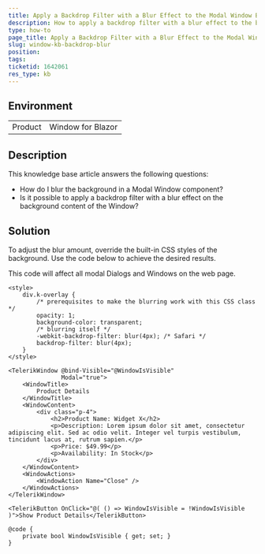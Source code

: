 ```yaml
---
title: Apply a Backdrop Filter with a Blur Effect to the Modal Window Background
description: How to apply a backdrop filter with a blur effect to the background content of the Modal Window.
type: how-to
page_title: Apply a Backdrop Filter with a Blur Effect to the Modal Window Background
slug: window-kb-backdrop-blur
position: 
tags: 
ticketid: 1642061
res_type: kb
---
```


## Environment
<table>
	<tbody>
		<tr>
			<td>Product</td>
			<td>Window for Blazor</td>
		</tr>
	</tbody>
</table>

## Description

This knowledge base article answers the following questions:

* How do I blur the background in a Modal Window component?
* Is it possible to apply a backdrop filter with a blur effect on the background content of the Window?

## Solution

To adjust the blur amount, override the built-in CSS styles of the background. Use the code below to achieve the desired results.

This code will affect all modal Dialogs and Windows on the web page.

````CSHTML
<style>
    div.k-overlay {
        /* prerequisites to make the blurring work with this CSS class */
        opacity: 1;
        background-color: transparent;
        /* blurring itself */
        -webkit-backdrop-filter: blur(4px); /* Safari */
        backdrop-filter: blur(4px);
    }
</style>

<TelerikWindow @bind-Visible="@WindowIsVisible"
               Modal="true">
    <WindowTitle>
        Product Details
    </WindowTitle>
    <WindowContent>
        <div class="p-4">
            <h2>Product Name: Widget X</h2>
            <p>Description: Lorem ipsum dolor sit amet, consectetur adipiscing elit. Sed ac odio velit. Integer vel turpis vestibulum, tincidunt lacus at, rutrum sapien.</p>
            <p>Price: $49.99</p>
            <p>Availability: In Stock</p>
        </div>
    </WindowContent>
    <WindowActions>
        <WindowAction Name="Close" />
    </WindowActions>
</TelerikWindow>

<TelerikButton OnClick="@( () => WindowIsVisible = !WindowIsVisible )">Show Product Details</TelerikButton>

@code {
    private bool WindowIsVisible { get; set; }
}
````
